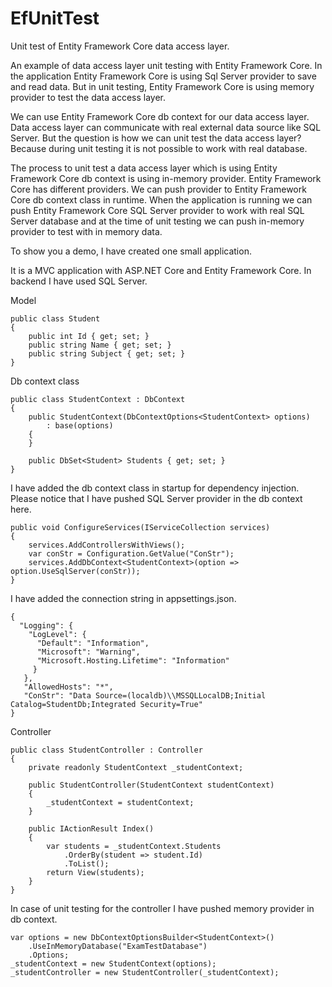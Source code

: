 # EfUnitTest
Unit test of Entity Framework Core data access layer.

An example of data access layer unit testing with Entity Framework Core. In the application Entity Framework Core is using Sql Server provider to save and read data. But in unit testing, Entity Framework Core is using memory provider to test the data access layer.

We can use Entity Framework Core db context for our data access layer. Data access layer can communicate with real external data source like SQL Server. But the question is how we can unit test the data access layer? Because during unit testing it is not possible to work with real database.


The process to unit test a data access layer which is using Entity Framework Core db context is using in-memory provider. Entity Framework Core has different providers. We can push provider to Entity Framework Core db context class in runtime. When the application is running we can push Entity Framework Core SQL Server provider to work with real SQL Server database and at the time of unit testing we can push in-memory provider to test with in memory data.

To show you a demo, I have created one small application.

It is a MVC application with ASP.NET Core and Entity Framework Core. In backend I have used SQL Server.

Model

    public class Student
    {
        public int Id { get; set; }
        public string Name { get; set; }
        public string Subject { get; set; }
    }
    
Db context class

    public class StudentContext : DbContext
    {
        public StudentContext(DbContextOptions<StudentContext> options)
            : base(options)
        {
        }
 
        public DbSet<Student> Students { get; set; }
    }
    
I have added the db context class in startup for dependency injection. Please notice that I have pushed SQL Server provider in the db context here.

    public void ConfigureServices(IServiceCollection services)
    {
        services.AddControllersWithViews();
        var conStr = Configuration.GetValue("ConStr");
        services.AddDbContext<StudentContext>(option => option.UseSqlServer(conStr));
    }
    
I have added the connection string in appsettings.json.

    {
      "Logging": {
        "LogLevel": {
          "Default": "Information",
          "Microsoft": "Warning",
          "Microsoft.Hosting.Lifetime": "Information"
         }
       },
       "AllowedHosts": "*",
       "ConStr": "Data Source=(localdb)\\MSSQLLocalDB;Initial Catalog=StudentDb;Integrated Security=True"
    }
    
Controller

    public class StudentController : Controller
    {
        private readonly StudentContext _studentContext;
 
        public StudentController(StudentContext studentContext)
        {
            _studentContext = studentContext;
        }
 
        public IActionResult Index()
        {
            var students = _studentContext.Students
                .OrderBy(student => student.Id)
                .ToList();
            return View(students);
        }
    }
    
In case of unit testing for the controller I have pushed memory provider in db context.

    var options = new DbContextOptionsBuilder<StudentContext>()
        .UseInMemoryDatabase("ExamTestDatabase")
        .Options;
    _studentContext = new StudentContext(options);
    _studentController = new StudentController(_studentContext);
